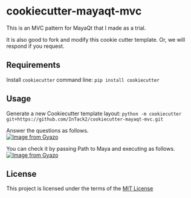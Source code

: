 # cookiecutter-mayaqt-mvc
This is an MVC pattern for MayaQt that I made as a trial.

It is also good to fork and modify this cookie cutter template.
Or, we will respond if you request.

## Requirements
Install `cookiecutter` command line: `pip install cookiecutter`    

## Usage
Generate a new Cookiecutter template layout: `python -m cookiecutter git+https://github.com/InTack2/cookiecutter-mayaqt-mvc.git`  

Answer the questions as follows.  
[![Image from Gyazo](https://i.gyazo.com/678b5e203f8e8917f72d56bad9507c04.png)](https://gyazo.com/678b5e203f8e8917f72d56bad9507c04)

You can check it by passing Path to Maya and executing as follows.
[![Image from Gyazo](https://i.gyazo.com/a9faef8a5930e4eebaa5e3765ae9673b.png)](https://gyazo.com/a9faef8a5930e4eebaa5e3765ae9673b)


## License
This project is licensed under the terms of the [MIT License](/LICENSE)
